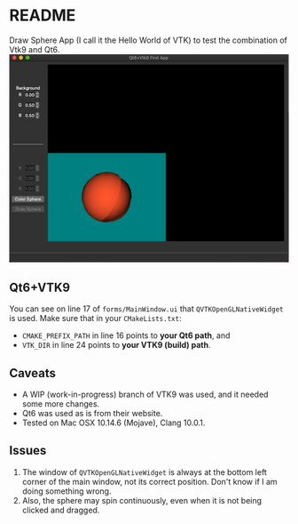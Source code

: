 # README
Draw Sphere App (I call it the Hello World of VTK) to test the combination of Vtk9 and Qt6.
![](./Qt6+Vtk9.png?raw=true)

## Qt6+VTK9
You can see on line 17 of `forms/MainWindow.ui` that `QVTKOpenGLNativeWidget` is used. Make sure that in your `CMakeLists.txt`:
* `CMAKE_PREFIX_PATH` in line 16 points to **your Qt6 path**, and
* `VTK_DIR` in line 24 points to **your VTK9 (build) path**.

## Caveats
* A WIP (work-in-progress) branch of VTK9 was used, and it needed some more changes.
* Qt6 was used as is from their website.
* Tested on Mac OSX 10.14.6 (Mojave), Clang 10.0.1.

## Issues
1. The window of `QVTKOpenGLNativeWidget` is always at the bottom left corner of the main window, not its correct position. Don't know if I am doing something wrong.
2. Also, the sphere may spin continuously, even when it is not being clicked and dragged.
